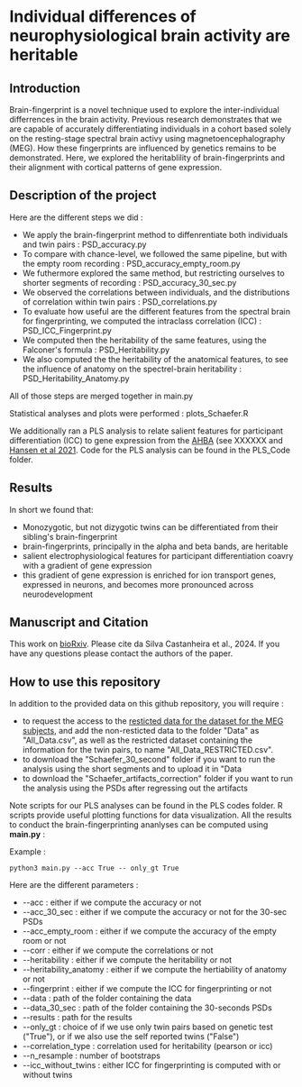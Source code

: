 # Individual differences of neurophysiological brain activity are heritable  

## Introduction

Brain-fingerprint is a novel technique used to explore the inter-individual differrences in the brain activity. Previous research demonstrates that we are capable of accurately differentiating individuals in a cohort based solely on the resting-stage spectral brain activy using magnetoencephalography (MEG). How these fingerprints are influenced by genetics remains to be demonstrated. Here, we  explored the heritablility of brain-fingerprints and their alignment with cortical patterns of gene expression.

## Description of the project

Here are the different steps we did :

- We apply the brain-fingerprint method to diffenrentiate both individuals and twin pairs : PSD_accuracy.py
- To compare with chance-level, we followed the same pipeline, but with the empty room recording : PSD_accuracy_empty_room.py
- We futhermore explored the same method, but restricting ourselves to shorter segments of recording : PSD_accuracy_30_sec.py
- We observed the correlations between individuals, and the distributions of correlation within twin pairs : PSD_correlations.py
- To evaluate how useful are the different features from the spectral brain for fingerprinting, we computed the intraclass correlation (ICC) : PSD_ICC_Fingerprint.py
- We computed then the heritability of the same features, using the Falconer's formula : PSD_Heritability.py
- We also computed the the heritability of the anatomical features, to see the influence of anatomy on the spectrel-brain heritability : PSD_Heritability_Anatomy.py

All of those steps are merged together in main.py

Statistical analyses and plots were performed : plots_Schaefer.R

We additionally ran a PLS analysis to relate salient features for participant differentiation (ICC) to gene expression from the [AHBA](https://human.brain-map.org) (see XXXXXX and [Hansen et al 2021](https://github.com/netneurolab/hansen_genescognition). Code for the PLS analysis can be found in the PLS_Code folder.


## Results

In short we found that:
  - Monozygotic, but not dizygotic twins can be differentiated from their sibling's brain-fingerprint
  - brain-fingerprints, principally in the alpha and beta bands, are heritable
  - salient electrophysiological features for participant differentiation coavry with a gradient of gene expression
  - this gradient of gene expression is enriched for ion transport genes, expressed in neurons, and becomes more pronounced across neurodevelopment

## Manuscript and Citation

This work on [bioRxiv](https://www.biorxiv.org/content/10.1101/2024.07.19.604292v1). Please cite da Silva Castanheira et al., 2024. If you have any questions please contact the authors of the paper.

## How to use this repository

In addition to the provided data on this github repository, you will require :
- to request the access to the [resticted data for the dataset for the MEG subjects](https://db.humanconnectome.org/), and add the non-resticted data to the folder "Data" as "All_Data.csv", as well as the restricted dataset containing the information for the twin pairs, to name "All_Data_RESTRICTED.csv".
- to download the "Schaefer_30_second" folder if you want to run the analysis using the short segments and to upload it in "Data
- to download the "Schaefer_artifacts_correction" folder if you want to run the analysis using the PSDs after regressing out the artifacts

Note scripts for our PLS analyses can be found in the PLS codes folder. R scripts provide useful plotting functions for data visualization.
All the results to conduct the brain-fingerprinting ananlyses can be computed  using **main.py** :

Example :
```console
python3 main.py --acc True -- only_gt True 
```

Here are the different parameters :
- --acc : either if we compute the accuracy or not
- --acc_30_sec : either if we compute the accuracy or not for the 30-sec PSDs
- --acc_empty_room : either if we compute the accuracy of the empty room or not
- --corr : either if we compute the correlations or not
- --heritability : either if we compute the heritability or not
- --heritability_anatomy : either if we compute the hertiability of anatomy or not
- --fingerprint : either if we compute the ICC for fingerprinting or not
- --data : path of the folder containing the data
- --data_30_sec :  path of the folder containing the 30-seconds PSDs
- --results : path for the results
- --only_gt : choice of if we use only twin pairs based on genetic test ("True"), or if we also use the self reported twins ("False")
- --correlation_type : correlation used for heritability (pearson or icc)
- --n_resample : number of bootstraps
- --icc_without_twins : either ICC for fingerprinting is computed with or without twins
